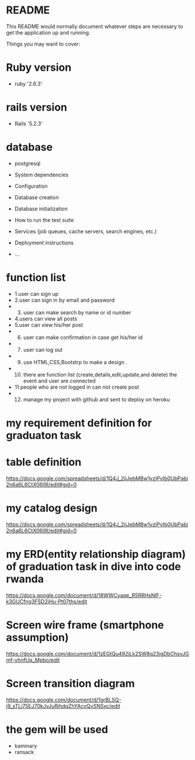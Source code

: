 # README

This README would normally document whatever steps are necessary to get the
application up and running.

Things you may want to cover:

# Ruby version
  * ruby '2.6.3'

# rails version
  * Rails '5.2.3'
# database
   * postgresql

* System dependencies

* Configuration

* Database creation

* Database initialization

* How to run the test suite

* Services (job queues, cache servers, search engines, etc.)

* Deployment instructions

* ...
# function list 

 * 1.user can sign up
 * 2.user can sign in by email and password
 * 3. user can make search by name or id number
 * 4.users can view all posts
 * 5.user can view his/her post
 * 6. user can make confirmation in case get his/her id
 * 7. user can log out
 * 9. use HTML,CSS,Bootstrp to make a design .
 * 10. there are function list (create,details,edit,update,and delete)
      the event and user are connected
 * 11.people who are not logged in can not create post
 * 12. manage my project with github and sent to deploy on heroku

# my requirement definition for graduaton task 
  # table definition
https://docs.google.com/spreadsheets/d/1Q4J_2iiJebMBw1yzjPvIb0UbPabi2n6a6L6CtX06l9I/edit#gid=0

# my catalog design 
https://docs.google.com/spreadsheets/d/1Q4J_2iiJebMBw1yzjPvIb0UbPabi2n6a6L6CtX06l9I/edit#gid=0

# my ERD(entity relationship diagram) of graduation task in dive into code rwanda

https://docs.google.com/document/d/18WWCyaqe_R5RRHsNlF-k3GUCfng3FSD2jHu-Pt07ths/edit

# Screen wire frame (smartphone assumption)
https://docs.google.com/document/d/1zEGtQu492jLk2SW8q23jgDbChsvJGmf-vhnfUq_Mpbo/edit

# Screen transition diagram
https://docs.google.com/document/d/1grBLSQ-j9_sTLj75EJ70kJvJuRjhdqZhYAcvQvSNSxc/edit

# the gem will be used
  * kaminary
  * ransack
